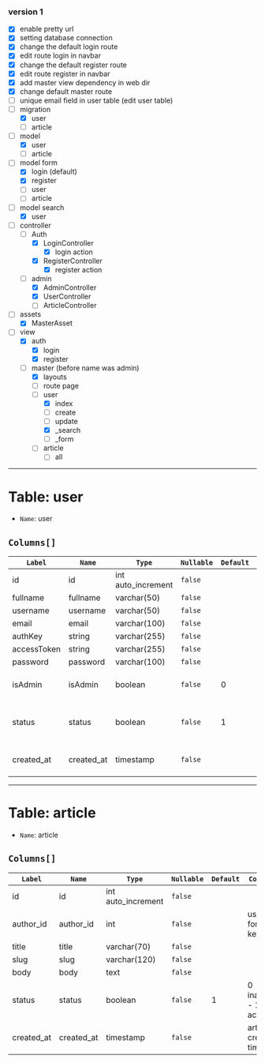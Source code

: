 ### version 1

- [x] enable pretty url
- [x] setting database connection
- [x] change the default login route
- [x] edit route login in navbar
- [x] change the default register route
- [x] edit route register in navbar
- [x] add master view dependency in web dir
- [x] change default master route
- [ ] unique email field in user table (edit user table)
- [ ] migration
    - [x] user
    - [ ] article
- [ ] model
    - [x] user
    - [ ] article
- [ ] model form
    - [x] login (default)
    - [x] register
    - [ ] user
    - [ ] article
- [ ] model search
    - [x] user
  
- [ ] controller
    - [ ] Auth
        - [x] LoginController
            -[x] login action
        - [x] RegisterController
            -[x] register action
    - [ ] admin
        - [x] AdminController
        - [x] UserController
        - [ ] ArticleController
- [ ] assets
    - [x] MasterAsset 
- [ ] view
    - [x] auth
        - [x] login 
        - [x] register 
    - [ ] master (before name was admin)
        - [x] layouts
        - [ ] route page
        - [ ] user
            - [x] index
            - [ ] create
            - [ ] update
            - [x] _search
            - [ ] _form
        - [ ] article
            - [ ] all
    
---
# Table: user

- `Name`: user

## `Columns[]`

| `Label`    | `Name`       | `Type`             | `Nullable` | `Default` | `Comment`            |
| ---------- | ------------ | ------------------ | ---------- | --------- | -------------------- |
| id         | id           | int auto_increment | `false`    |           |                      |
| fullname   | fullname     | varchar(50)        | `false`    |           |                      |
| username   | username     | varchar(50)        | `false`    |           |                      |
| email      | email        | varchar(100)       | `false`    |           |                      |
| authKey    | string       | varchar(255)       | `false`    |           |                      |
| accessToken| string       | varchar(255)       | `false`    |           |                      |
| password   | password     | varchar(100)       | `false`    |           |                      |
| isAdmin    | isAdmin      | boolean            | `false`    |     0     |0 admin - 1 user      |
| status     | status       | boolean            | `false`    |     1     |0 inactive - 1  active|
| created_at | created_at   | timestamp          | `false`    |           |user creation time    |

---
# Table: article

- `Name`: article

## `Columns[]`

| `Label`    | `Name`       | `Type`             | `Nullable` | `Default` | `Comment`            |
| ---------- | ------------ | ------------------ | ---------- | --------- | -------------------- |
| id         | id           | int auto_increment | `false`    |           |                      |
| author_id  | author_id    | int                | `false`    |           |users foreign key     |
| title      | title        | varchar(70)        | `false`    |           |                      |
| slug       | slug         | varchar(120)       | `false`    |           |                      |
| body       | body         | text               | `false`    |           |                      |
| status     | status       | boolean            | `false`    |     1     |0 inactive - 1  active|
| created_at | created_at   | timestamp          | `false`    |           |article creation time |